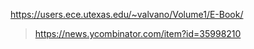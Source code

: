 https://users.ece.utexas.edu/~valvano/Volume1/E-Book/
> https://news.ycombinator.com/item?id=35998210